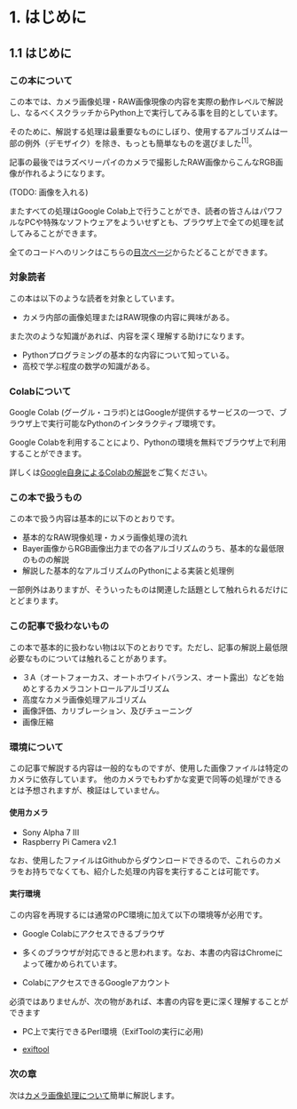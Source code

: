 
# 1. はじめに

## 1.1 はじめに

### この本について

この本では、カメラ画像処理・RAW画像現像の内容を実際の動作レベルで解説し、なるべくスクラッチからPython上で実行してみる事を目的としています。

そのために、解説する処理は最重要なものにしぼり、使用するアルゴリズムは一部の例外（デモザイク）を除き、もっとも簡単なものを選びました<sup name="footnote1">[1]</sup>。

記事の最後ではラズベリーパイのカメラで撮影したRAW画像からこんなRGB画像が作れるようになります。

(TODO: 画像を入れる)

またすべての処理はGoogle Colab上で行うことができ、読者の皆さんはパワフルなPCや特殊なソフトウェアをよういせずとも、ブラウザ上で全ての処理を試してみることができます。
  
全てのコードへのリンクはこちらの[目次ページ](https://colab.research.google.com/github/moizumi99/camera_raw_processing/blob/master/camera_raw_toc.ipynb)からたどることができます。

### 対象読者

この本は以下のような読者を対象としています。
- カメラ内部の画像処理またはRAW現像の内容に興味がある。

また次のような知識があれば、内容を深く理解する助けになります。
- Pythonプログラミングの基本的な内容について知っている。
- 高校で学ぶ程度の数学の知識がある。

### Colabについて


Google Colab (グーグル・コラボ)とはGoogleが提供するサービスの一つで、ブラウザ上で実行可能なPythonのインタラクティブ環境です。

Google Colabを利用することにより、Pythonの環境を無料でブラウザ上で利用することができます。

詳しくは[Google自身によるColabの解説](https://colab.research.google.com/notebooks/welcome.ipynb?hl=ja)をご覧ください。

### この本で扱うもの


この本で扱う内容は基本的に以下のとおりです。

- 基本的なRAW現像処理・カメラ画像処理の流れ
- Bayer画像からRGB画像出力までの各アルゴリズムのうち、基本的な最低限のものの解説
- 解説した基本的なアルゴリズムのPythonによる実装と処理例

一部例外はありますが、そういったものは関連した話題として触れられるだけにとどまります。

### この記事で扱わないもの


この本で基本的に扱わない物は以下のとおりです。ただし、記事の解説上最低限必要なものについては触れることがあります。

- ３A（オートフォーカス、オートホワイトバランス、オート露出）などを始めとするカメラコントロールアルゴリズム
- 高度なカメラ画像処理アルゴリズム
- 画像評価、カリブレーション、及びチューニング
- 画像圧縮


### 環境について

この記事で解説する内容は一般的なものですが、使用した画像ファイルは特定のカメラに依存しています。
他のカメラでもわずかな変更で同等の処理ができるとは予想されますが、検証はしていません。

#### 使用カメラ




- Sony Alpha 7 III
- Raspberry Pi Camera v2.1

なお、使用したファイルはGithubからダウンロードできるので、これらのカメラをお持ちでなくても、紹介した処理の内容を実行することは可能です。

#### 実行環境

この内容を再現するには通常のPC環境に加えて以下の環境等が必用です。

- Google Colabにアクセスできるブラウザ
 - 多くのブラウザが対応できると思われます。なお、本書の内容はChromeによって確かめられています。

- ColabにアクセスできるGoogleアカウント

必須ではありませんが、次の物があれば、本書の内容を更に深く理解することができます

- PC上で実行できるPerl環境（ExifToolの実行に必用)

- [exiftool](https://www.sno.phy.queensu.ca/~phil/exiftool/)

### 次の章

次は[カメラ画像処理について](https://colab.research.google.com/github/moizumi99/camera_raw_processing/blob/master/camera_raw_chapter_2.pynb)簡単に解説します。
